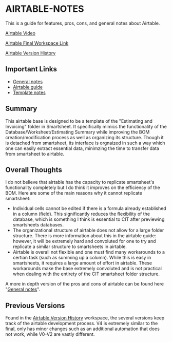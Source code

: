 # AIRTABLE-NOTES
This is a guide for features, pros, cons, and general notes about Airtable.

[Airtable Video](https://youtu.be/hQVz1PkNUJs)

[Airtable Final Workspace Link](https://airtable.com/invite/l?inviteId=invvxVxZqaJM5Phcy&inviteToken=f2e1823b150f8e3e754d46ce237223fd682b8b4550c5dbd3ddee9b4070eb231b&utm_medium=email&utm_source=product_team&utm_content=transactional-alerts)

[Airtable Version History](https://airtable.com/invite/l?inviteId=invLk2Vwum3U4G3mt&inviteToken=28f8b601579fb2332c8ecc50279d4682e38827385a1daf961731ef2e6ec0f092&utm_medium=email&utm_source=product_team&utm_content=transactional-alerts)

## Important Links

* [General notes](./general-notes.md)
* [Airtable guide](./airtable-guide.md)
* [Template notes](./template.md)

## Summary
This airtable base is designed to be a template of the "Estimating and Invoicing" folder in Smartsheet. It specifically mimics the functionality of the Database/Worksheet/Estimating Summary while improving the BOM creation/modification process as well as organizing its structure. Though it is detached from smartsheet, its interface is orgnaized in such a way which one can easily extract essential data, minimzing the time to transfer data from smartsheet to airtable.

## Overall Thoughts
I do not believe that airtable has the capacity to replicate smartsheet's functionality completely but I do think it improves on the efficiency of the BOM. Here are some of the main reasons why it cannot replicate smartsheet:
* Individual cells cannot be edited if there is a formula already established in a column (field). This significantly reduces the flexibility of the database, which is something I think is essential to CIT after previewing smartsheets databases.
* The organizational structure of airtable does not allow for a large folder structure. There is more information about this in the airtable guide: however, it will be extremely hard and convoluted for one to try and replicate a similar structure to smartsheets in airtable.
* Airtable is overall not flexible and one must find many workarounds to a certian task (such as summing up a column). While this is easy in smartsheets, it requires a large amount of effort in airtable. These workarounds make the base extremely convoluted and is not practical when dealing with the entirety of the CIT smartsheet folder structure.

A more in depth version of the pros and cons of airtable can be found here "[General notes](./general-notes.md)".

## Previous Versions
Found in the [Airtable Version History](https://airtable.com/invite/l?inviteId=invLk2Vwum3U4G3mt&inviteToken=28f8b601579fb2332c8ecc50279d4682e38827385a1daf961731ef2e6ec0f092&utm_medium=email&utm_source=product_team&utm_content=transactional-alerts) workspace, the several versions keep track of the airtable development process. V4 is extremely similar to the final, only has minor changes such as an additional automation that does not work, while V0-V2 are vastly different. 

